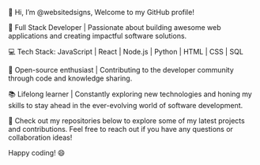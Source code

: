 👋 Hi, I’m @websitedsigns, Welcome to my GitHub profile!

🚀 Full Stack Developer | Passionate about building awesome web applications and creating impactful software solutions.

💻 Tech Stack: JavaScript | React | Node.js | Python | HTML | CSS | SQL

🌟 Open-source enthusiast | Contributing to the developer community through code and knowledge sharing.

📚 Lifelong learner | Constantly exploring new technologies and honing my skills to stay ahead in the ever-evolving world of software development.

🔗 Check out my repositories below to explore some of my latest projects and contributions. Feel free to reach out if you have any questions or collaboration ideas!

Happy coding! 😄


<!---
websitedsigns/websitedsigns is a ✨ special ✨ repository because its `README.md` (this file) appears on your GitHub profile.
You can click the Preview link to take a look at your changes.
--->
